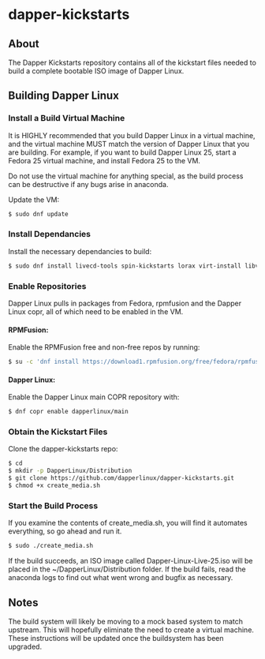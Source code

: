 # dapper-kickstarts

## About
The Dapper Kickstarts repository contains all of the kickstart files needed to build a complete bootable ISO image of Dapper Linux. 


## Building Dapper Linux

### Install a Build Virtual Machine
It is HIGHLY recommended that you build Dapper Linux in a virtual machine, and the virtual machine MUST match the version of Dapper Linux that you are building. For example, if you want to build Dapper Linux 25, start a Fedora 25 virtual machine, and install Fedora 25 to the VM. 

Do not use the virtual machine for anything special, as the build process can be destructive if any bugs arise in anaconda. 

Update the VM:
```bash
$ sudo dnf update
```

### Install Dependancies
Install the necessary dependancies to build:

```bash
$ sudo dnf install livecd-tools spin-kickstarts lorax virt-install libvirt-daemon-config-network pykickstart
```

### Enable Repositories
Dapper Linux pulls in packages from Fedora, rpmfusion and the Dapper Linux copr, all of which need to be enabled in the VM.

#### RPMFusion:
Enable the RPMFusion free and non-free repos by running:

```bash
$ su -c 'dnf install https://download1.rpmfusion.org/free/fedora/rpmfusion-free-release-$(rpm -E %fedora).noarch.rpm https://download1.rpmfusion.org/nonfree/fedora/rpmfusion-nonfree-release-$(rpm -E %fedora).noarch.rpm'
```
#### Dapper Linux:
Enable the Dapper Linux main COPR repository with:

```bash
$ dnf copr enable dapperlinux/main 
```

### Obtain the Kickstart Files
Clone the dapper-kickstarts repo:

```bash
$ cd
$ mkdir -p DapperLinux/Distribution
$ git clone https://github.com/dapperlinux/dapper-kickstarts.git
$ chmod +x create_media.sh
```

### Start the Build Process
If you examine the contents of create_media.sh, you will find it automates everything, so go ahead and run it.
```bash
$ sudo ./create_media.sh
```
If the build succeeds, an ISO image called Dapper-Linux-Live-25.iso will be placed in the ~/DapperLinux/Distribution folder. If the build fails, read the anaconda logs to find out what went wrong and bugfix as necessary.

## Notes
The build system will likely be moving to a mock based system to match upstream. This will hopefully eliminate the need to create a virtual machine. These instructions will be updated once the buildsystem has been upgraded.




